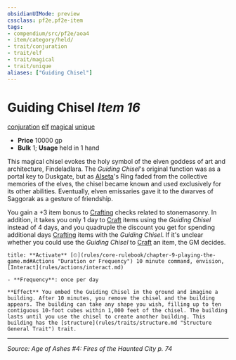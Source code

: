 ```yaml
---
obsidianUIMode: preview
cssclass: pf2e,pf2e-item
tags:
- compendium/src/pf2e/aoa4
- item/category/held/
- trait/conjuration
- trait/elf
- trait/magical
- trait/unique
aliases: ["Guiding Chisel"]
---
```

# Guiding Chisel *Item 16*  
[conjuration](conjuration.md "Conjuration School Trait")  [elf](elf.md "Elf Ancestry & Heritage Trait")  [magical](magical.md "Magical Item Trait")  [unique](unique.md "Unique Rarity Trait")  

- **Price** 10000 gp
- **Bulk** 1; **Usage** held in 1 hand

This magical chisel evokes the holy symbol of the elven goddess of art and architecture, Findeladlara. The _Guiding Chisel_'s original function was as a portal key to Duskgate, but as [Alseta](alseta-logm.md)'s Ring faded from the collective memories of the elves, the chisel became known and used exclusively for its other abilities. Eventually, elven emissaries gave it to the dwarves of Saggorak as a gesture of friendship.

You gain a +3 item bonus to [Crafting](skills.md#Crafting) checks related to stonemasonry. In addition, it takes you only 1 day to [Craft](craft.md) items using the _Guiding Chisel_ instead of 4 days, and you quadruple the discount you get for spending additional days [Crafting](skills.md#Crafting) items with the _Guiding Chisel_. If it's unclear whether you could use the _Guiding Chisel_ to [Craft](craft.md) an item, the GM decides.

```ad-embed-ability
title: **Activate** [⏲](rules/core-rulebook/chapter-9-playing-the-game.md#Actions "Duration or Frequency") 10 minute command, envision, [Interact](rules/actions/interact.md)

- **Frequency**: once per day

**Effect** You embed the Guiding Chisel in the ground and imagine a building. After 10 minutes, you remove the chisel and the building appears. The building can take any shape you wish, filling up to ten contiguous 10-foot cubes within 1,000 feet of the chisel. The building lasts until you use the chisel to create another building. This building has the [structure](rules/traits/structure.md "Structure General Trait") trait.
```


---
*Source: Age of Ashes #4: Fires of the Haunted City p. 74*